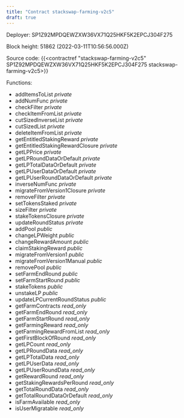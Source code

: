 ```yaml
---
title: "Contract stackswap-farming-v2c5"
draft: true
---
```

Deployer: SP1Z92MPDQEWZXW36VX71Q25HKF5K2EPCJ304F275


 



Block height: 51862 (2022-03-11T10:56:56.000Z)

Source code: {{<contractref "stackswap-farming-v2c5" SP1Z92MPDQEWZXW36VX71Q25HKF5K2EPCJ304F275 stackswap-farming-v2c5>}}

Functions:

* addItemsToList _private_
* addNumFunc _private_
* checkFilter _private_
* checkItemFromList _private_
* cutSizedInverseList _private_
* cutSizedList _private_
* deleteItemFromList _private_
* getEntitledStakingReward _private_
* getEntitledStakingRewardClosure _private_
* getLPPrice _private_
* getLPRoundDataOrDefault _private_
* getLPTotalDataOrDefault _private_
* getLPUserDataOrDefault _private_
* getLPUserRoundDataOrDefault _private_
* inverseNumFunc _private_
* migrateFromVersion1Closure _private_
* removeFilter _private_
* setTokensStaked _private_
* sizeFilter _private_
* stakeTokensClosure _private_
* updateRoundStatus _private_
* addPool _public_
* changeLPWeight _public_
* changeRewardAmount _public_
* claimStakingReward _public_
* migrateFromVersion1 _public_
* migrateFromVersion1Manual _public_
* removePool _public_
* setFarmEndRound _public_
* setFarmStartRound _public_
* stakeTokens _public_
* unstakeLP _public_
* updateLPCurrentRoundStatus _public_
* getFarmContracts _read_only_
* getFarmEndRound _read_only_
* getFarmStartRound _read_only_
* getFarmingReward _read_only_
* getFarmingRewardFromList _read_only_
* getFirstBlockOfRound _read_only_
* getLPCount _read_only_
* getLPRoundData _read_only_
* getLPTotalData _read_only_
* getLPUserData _read_only_
* getLPUserRoundData _read_only_
* getRewardRound _read_only_
* getStakingRewardsPerRound _read_only_
* getTotalRoundData _read_only_
* getTotalRoundDataOrDefault _read_only_
* isFarmAvailable _read_only_
* isUserMigratable _read_only_
